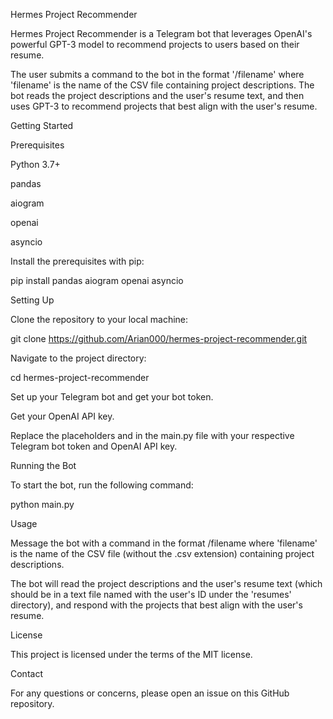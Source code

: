 Hermes Project Recommender

Hermes Project Recommender is a Telegram bot that leverages OpenAI's powerful GPT-3 model to recommend projects to users based on their resume.

The user submits a command to the bot in the format '/filename' where 'filename' is the name of the CSV file containing project descriptions. The bot reads the project descriptions and the user's resume text, and then uses GPT-3 to recommend projects that best align with the user's resume.

Getting Started

Prerequisites

Python 3.7+

pandas

aiogram

openai

asyncio

Install the prerequisites with pip:

pip install pandas aiogram openai asyncio

Setting Up

Clone the repository to your local machine:

git clone https://github.com/Arian000/hermes-project-recommender.git

Navigate to the project directory:

cd hermes-project-recommender

Set up your Telegram bot and get your bot token.

Get your OpenAI API key.

Replace the placeholders <TELEGRAM-BOT-TOKEN> and <OPENAI-API-KEY> in the main.py file with your respective Telegram bot token and OpenAI API key.

Running the Bot

To start the bot, run the following command:

python main.py

Usage

Message the bot with a command in the format /filename where 'filename' is the name of the CSV file (without the .csv extension) containing project descriptions.

The bot will read the project descriptions and the user's resume text (which should be in a text file named with the user's ID under the 'resumes' directory), and respond with the projects that best align with the user's resume.

License

This project is licensed under the terms of the MIT license.

Contact

For any questions or concerns, please open an issue on this GitHub repository.
